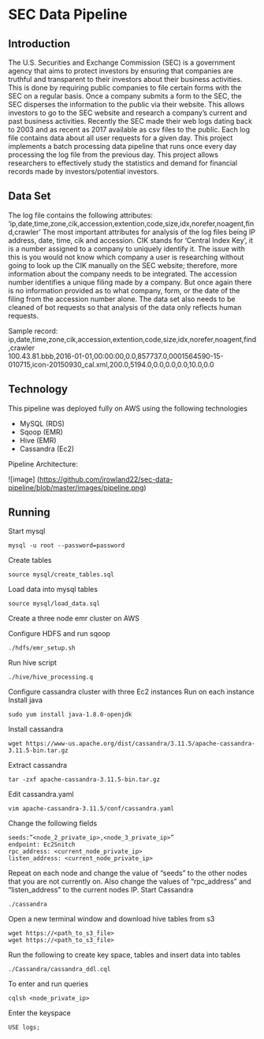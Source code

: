 # SEC Data Pipeline

## Introduction
The U.S. Securities and Exchange Commission (SEC) is a government agency that aims to protect investors by ensuring that companies are truthful and transparent to their investors about their business activities. This is done by requiring public companies to file certain forms with the SEC on a regular basis. Once a company submits a form to the SEC, the SEC disperses the information to the public via their website. This allows investors to go to the SEC website and research a company’s current and past business activities. Recently the SEC made their web logs dating back to 2003 and as recent as 2017 available as csv files to the public. Each log file contains data about all user requests for a given day. This project implements a batch processing data pipeline that runs once every day processing the log file from the previous day. This project allows researchers to effectively study the statistics and demand for financial records made by investors/potential investors. 
## Data Set
The log file contains the following attributes: ‘ip,date,time,zone,cik,accession,extention,code,size,idx,norefer,noagent,find,crawler’ 
The most important attributes for analysis of the log files being IP address, date, time, cik and accession. CIK stands for ‘Central Index Key’, it is a number assigned to a company to uniquely identify it. The issue with this is you would not know which company a user is researching without going to look up the CIK manually on the SEC website; therefore, more information about the company needs to be integrated. The accession number identifies a unique filing made by a company. But once again there is no information provided as to what company, form, or the date of the filing from the accession number alone. The data set also needs to be cleaned of bot requests so that analysis of the data only reflects human requests.

Sample record:<br>
ip,date,time,zone,cik,accession,extention,code,size,idx,norefer,noagent,find,crawler <br>
100.43.81.bbb,2016-01-01,00:00:00,0.0,857737.0,0001564590-15-010715,icon-20150930_cal.xml,200.0,5194.0,0.0,0.0,0.0,10.0,0.0
## Technology
This pipeline was deployed fully on AWS using the following technologies
- MySQL (RDS)
- Sqoop (EMR)
- Hive (EMR)
- Cassandra (Ec2)

Pipeline Architecture:

![image] (https://github.com/jrowland22/sec-data-pipeline/blob/master/images/pipeline.png)

## Running
Start mysql
```
mysql -u root --password=password
```
Create tables
```
source mysql/create_tables.sql
```
Load data into mysql tables
```
source mysql/load_data.sql
```
Create a three node emr cluster on AWS

Configure HDFS and run sqoop
```
./hdfs/emr_setup.sh
```
Run hive script
```
./hive/hive_processing.q
```
Configure cassandra cluster with three Ec2 instances
Run on each instance
Install java
```
sudo yum install java-1.8.0-openjdk
```
Install cassandra
```
wget https://www-us.apache.org/dist/cassandra/3.11.5/apache-cassandra-3.11.5-bin.tar.gz
```
Extract cassandra
```
tar -zxf apache-cassandra-3.11.5-bin.tar.gz
```
Edit cassandra.yaml 
```
vim apache-cassandra-3.11.5/conf/cassandra.yaml
```
Change the following fields
```
seeds:”<node_2_private_ip>,<node_3_private_ip>”
endpoint: Ec2Snitch
rpc_address: <current_node_private_ip>
listen_address: <current_node_private_ip>
```
Repeat on each node and change the value of “seeds” to the other nodes that you are not currently on. Also change the values of “rpc_address” and “listen_address” to the current nodes IP.
Start Cassandra
```
./cassandra
```
Open a new terminal window and download hive tables from s3
```
wget https://<path_to_s3_file>
wget https://<path_to_s3_file>
```
Run the following to create key space, tables and insert data into tables
```
./Cassandra/cassandra_ddl.cql
```
To enter and run queries
```
cqlsh <node_private_ip>
```
Enter the keyspace
```
USE logs;
```
